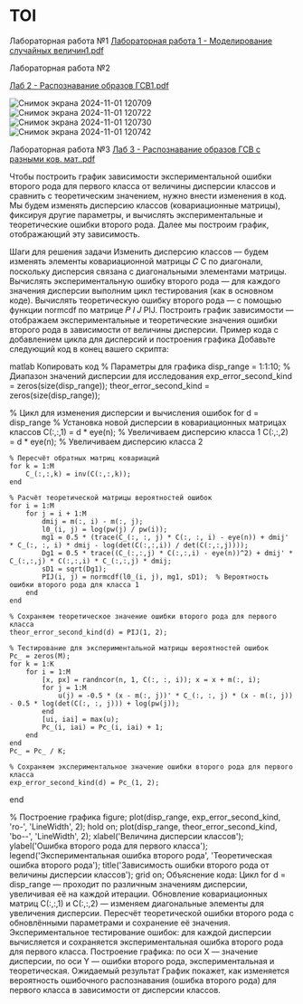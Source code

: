 # TOI
Лабораторная работа №1
[Лабораторная работа 1 - Моделирование случайных величин1.pdf](https://github.com/user-attachments/files/17598079/1.-.1.pdf)

Лабораторная работа №2

[Лаб 2 - Распознавание образов ГСВ1.pdf](https://github.com/user-attachments/files/17598083/2.-.1.pdf)

![Снимок экрана 2024-11-01 120709](https://github.com/user-attachments/assets/5386811d-818d-4787-bffa-385f8bbc339c)
![Снимок экрана 2024-11-01 120722](https://github.com/user-attachments/assets/15ad2abd-66f7-4768-aaa7-5033e9e933df)
![Снимок экрана 2024-11-01 120730](https://github.com/user-attachments/assets/8760d061-e412-4cd6-bbf6-40dc62b8dec8)
![Снимок экрана 2024-11-01 120742](https://github.com/user-attachments/assets/84e81108-14c6-4c7b-b6b8-f4e13abbc6b4)

Лабораторная работа №3
[Лаб 3 - Распознавание образов ГСВ с разными ков. мат..pdf](https://github.com/user-attachments/files/17598099/3.-.pdf)

Чтобы построить график зависимости экспериментальной ошибки второго рода для первого класса от величины дисперсии классов и сравнить с теоретическим значением, нужно внести изменения в код. Мы будем изменять дисперсию классов (ковариационные матрицы), фиксируя другие параметры, и вычислять экспериментальные и теоретические ошибки второго рода. Далее мы построим график, отображающий эту зависимость.

Шаги для решения задачи
Изменить дисперсию классов — будем изменять элементы ковариационной матрицы 
𝐶
C по диагонали, поскольку дисперсия связана с диагональными элементами матрицы.
Вычислять экспериментальную ошибку второго рода — для каждого значения дисперсии выполним цикл тестирования (как в основном коде).
Вычислять теоретическую ошибку второго рода — с помощью функции normcdf по матрице 
𝑃
𝐼
𝐽
PIJ.
Построить график зависимости — отображаем экспериментальные и теоретические значения ошибки второго рода в зависимости от величины дисперсии.
Пример кода с добавлением цикла для дисперсий и построения графика
Добавьте следующий код в конец вашего скрипта:

matlab
Копировать код
% Параметры для графика
disp_range = 1:1:10;  % Диапазон значений дисперсии для исследования
exp_error_second_kind = zeros(size(disp_range));
theor_error_second_kind = zeros(size(disp_range));

% Цикл для изменения дисперсии и вычисления ошибок
for d = disp_range
    % Установка новой дисперсии в ковариационных матрицах классов
    C(:,:,1) = d * eye(n);   % Увеличиваем дисперсию класса 1
    C(:,:,2) = d * eye(n);   % Увеличиваем дисперсию класса 2

    % Пересчёт обратных матриц ковариаций
    for k = 1:M
        C_(:,:,k) = inv(C(:,:,k));
    end

    % Расчёт теоретической матрицы вероятностей ошибок
    for i = 1:M
        for j = i + 1:M
            dmij = m(:, i) - m(:, j);
            l0_(i, j) = log(pw(j) / pw(i));
            mg1 = 0.5 * (trace(C_(:, :, j) * C(:, :, i) - eye(n)) + dmij' * C_(:, :, i) * dmij - log(det(C(:,:,i)) / det(C(:,:,j))));
            Dg1 = 0.5 * trace((C_(:,:,j) * C(:,:,i) - eye(n))^2) + dmij' * C_(:,:,j) * C(:,:,i) * C_(:,:,j) * dmij;
            sD1 = sqrt(Dg1);
            PIJ(i, j) = normcdf(l0_(i, j), mg1, sD1);  % Вероятность ошибки второго рода для класса 1
        end
    end

    % Сохраняем теоретическое значение ошибки второго рода для первого класса
    theor_error_second_kind(d) = PIJ(1, 2);

    % Тестирование для экспериментальной матрицы вероятностей ошибок
    Pc_ = zeros(M);
    for k = 1:K
        for i = 1:M
            [x, px] = randncor(n, 1, C(:, :, i)); x = x + m(:, i);
            for j = 1:M
                u(j) = -0.5 * (x - m(:, j))' * C_(:, :, j) * (x - m(:, j)) - 0.5 * log(det(C(:, :, j))) + log(pw(j));
            end
            [ui, iai] = max(u);
            Pc_(i, iai) = Pc_(i, iai) + 1;
        end
    end
    Pc_ = Pc_ / K;

    % Сохраняем экспериментальное значение ошибки второго рода для первого класса
    exp_error_second_kind(d) = Pc_(1, 2);
end

% Построение графика
figure;
plot(disp_range, exp_error_second_kind, 'ro-', 'LineWidth', 2); hold on;
plot(disp_range, theor_error_second_kind, 'bo--', 'LineWidth', 2);
xlabel('Величина дисперсии классов');
ylabel('Ошибка второго рода для первого класса');
legend('Экспериментальная ошибка второго рода', 'Теоретическая ошибка второго рода');
title('Зависимость ошибки второго рода от величины дисперсии классов');
grid on;
Объяснение кода:
Цикл for d = disp_range — проходит по различным значениям дисперсии, увеличивая её на каждой итерации.
Обновление ковариационных матриц C(:,:,1) и C(:,:,2) — изменяем диагональные элементы для увеличения дисперсии.
Пересчёт теоретической ошибки второго рода с обновлёнными параметрами и сохранение её значения.
Экспериментальное тестирование ошибок: для каждой дисперсии вычисляется и сохраняется экспериментальная ошибка второго рода для первого класса.
Построение графика: по оси X — значение дисперсии, по оси Y — ошибки второго рода, экспериментальная и теоретическая.
Ожидаемый результат
График покажет, как изменяется вероятность ошибочного распознавания (ошибка второго рода) для первого класса в зависимости от дисперсии классов.








